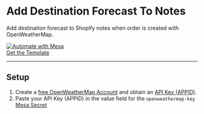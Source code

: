 # Add Destination Forecast To Notes
Add destination forecast to Shopify notes when order is created with OpenWeatherMap.

[![Automate with Mesa](https://www.getmesa.com/images/integrate.png)<br />Get the Template](https://www.getmesa.com/install/shoppad/mesa-templates/shopify/order/add-destination-forecast-to-notes)

---

## Setup

1. Create a [free OpenWeatherMap Account](https://home.openweathermap.org/users/sign_up/appid) and obtain an [API Key (APPID)](https://openweathermap.org/appid).
2. Paste your API Key (APPID) in the value field for the `openweathermap-key` [Mesa Secret](https://www.getmesa.com/go/secrets)
